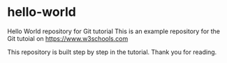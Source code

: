 # hello-world
Hello World repository for Git tutorial
This is an example repository for the Git tutoial on https://www.w3schools.com

This repository is built step by step in the tutorial.
Thank you for reading.

